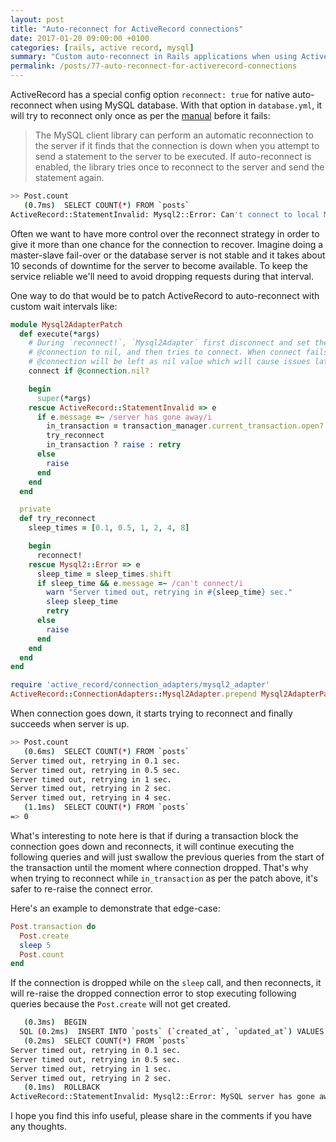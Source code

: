 ```yaml
---
layout: post
title: "Auto-reconnect for ActiveRecord connections"
date: 2017-01-20 09:00:00 +0100
categories: [rails, active record, mysql]
summary: "Custom auto-reconnect in Rails applications when using ActiveRecord connections."
permalink: /posts/77-auto-reconnect-for-activerecord-connections
---
```


ActiveRecord has a special config option `reconnect: true` for native auto-reconnect when using MySQL database. With that option in `database.yml`, it will try to reconnect only once as per the [manual](http://dev.mysql.com/doc/refman/5.7/en/auto-reconnect.html) before it fails:

> The MySQL client library can perform an automatic reconnection to the server if it finds that the connection is down when you attempt to send a statement to the server to be executed. If auto-reconnect is enabled, the library tries once to reconnect to the server and send the statement again.

```bash
>> Post.count
   (0.7ms)  SELECT COUNT(*) FROM `posts`
ActiveRecord::StatementInvalid: Mysql2::Error: Can't connect to local MySQL server through socket '/var/run/mysqld/mysqld.sock' (2): SELECT COUNT(*) FROM `posts`
```

Often we want to have more control over the reconnect strategy in order to give it more than one chance for the connection to recover. Imagine doing a master-slave fail-over or the database server is not stable and it takes about 10 seconds of downtime for the server to become available. To keep the service reliable we'll need to avoid dropping requests during that interval.

One way to do that would be to patch ActiveRecord to auto-reconnect with custom wait intervals like:

```ruby
module Mysql2AdapterPatch
  def execute(*args)
    # During `reconnect!`, `Mysql2Adapter` first disconnect and set the
    # @connection to nil, and then tries to connect. When connect fails,
    # @connection will be left as nil value which will cause issues later.
    connect if @connection.nil?

    begin
      super(*args)
    rescue ActiveRecord::StatementInvalid => e
      if e.message =~ /server has gone away/i
        in_transaction = transaction_manager.current_transaction.open?
        try_reconnect
        in_transaction ? raise : retry
      else
        raise
      end
    end
  end

  private
  def try_reconnect
    sleep_times = [0.1, 0.5, 1, 2, 4, 8]

    begin
      reconnect!
    rescue Mysql2::Error => e
      sleep_time = sleep_times.shift
      if sleep_time && e.message =~ /can't connect/i
        warn "Server timed out, retrying in #{sleep_time} sec."
        sleep sleep_time
        retry
      else
        raise
      end
    end
  end
end

require 'active_record/connection_adapters/mysql2_adapter'
ActiveRecord::ConnectionAdapters::Mysql2Adapter.prepend Mysql2AdapterPatch
```

When connection goes down, it starts trying to reconnect and finally succeeds when server is up.

```bash
>> Post.count
   (0.6ms)  SELECT COUNT(*) FROM `posts`
Server timed out, retrying in 0.1 sec.
Server timed out, retrying in 0.5 sec.
Server timed out, retrying in 1 sec.
Server timed out, retrying in 2 sec.
Server timed out, retrying in 4 sec.
   (1.1ms)  SELECT COUNT(*) FROM `posts`
=> 0
```

What's interesting to note here is that if during a transaction block the connection goes down and reconnects, it will continue executing the following queries and will just swallow the previous queries from the start of the transaction until the moment where connection dropped. That's why when trying to reconnect while `in_transaction` as per the patch above, it's safer to re-raise the connect error.

Here's an example to demonstrate that edge-case:

```ruby
Post.transaction do
  Post.create
  sleep 5
  Post.count
end
```

If the connection is dropped while on the `sleep` call, and then reconnects, it will re-raise the dropped connection error to stop executing following queries because the `Post.create` will not get created.

```bash
   (0.3ms)  BEGIN
  SQL (0.2ms)  INSERT INTO `posts` (`created_at`, `updated_at`) VALUES ('2017-01-18 20:18:14', '2017-01-18 20:18:14')
   (0.2ms)  SELECT COUNT(*) FROM `posts`
Server timed out, retrying in 0.1 sec.
Server timed out, retrying in 0.5 sec.
Server timed out, retrying in 1 sec.
Server timed out, retrying in 2 sec.
   (0.1ms)  ROLLBACK
ActiveRecord::StatementInvalid: Mysql2::Error: MySQL server has gone away: SELECT COUNT(*) FROM `posts`
```

I hope you find this info useful, please share in the comments if you have any thoughts.

